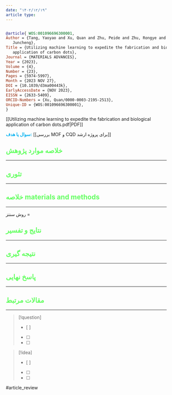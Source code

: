 ```yaml
---
date: "۱۴۰۲/۱۲/۱۹"
article type:
---
```


```bibtex

@article{ WOS:001096696300001,
Author = {Tang, Yaoyao and Xu, Quan and Zhu, Peide and Zhu, Rongye and Wang,
   Juncheng},
Title = {Utilizing machine learning to expedite the fabrication and biological
   application of carbon dots},
Journal = {MATERIALS ADVANCES},
Year = {2023},
Volume = {4},
Number = {23},
Pages = {5974-5997},
Month = {2023 NOV 27},
DOI = {10.1039/d3ma00443k},
EarlyAccessDate = {NOV 2023},
EISSN = {2633-5409},
ORCID-Numbers = {Xu, Quan/0000-0003-2195-2513},
Unique-ID = {WOS:001096696300001},
}

```

[[Utilizing machine learning to expedite the fabrication and biological application of carbon dots.pdf|PDF]]

**<span style="color:#00b0f0">سوال یا هدف:</span>**
[[بررسی MOF و CQD برای پروژه ارشد]]


## <span style="color:#64ff61">خلاصه موارد پژوهش</span>
---

## <span style="color:#64ff61">تئوری</span>
---



## <span style="color:#64ff61">خلاصه materials and methods</span>
---

روش سنتز = 



## <span style="color:#64ff61"> نتایج و تفسیر</span>
---



## <span style="color:#64ff61">نتیجه گیری</span>
---



## <span style="color:#64ff61">پاسخ نهایی</span>
---




## <span style="color:#64ff61">مقالات مرتبط</span>
---





> [!question] 
>- [ ] 
>- [ ]  
>- [ ] 


> [!idea] 
> - [ ] 
>- [ ] 
>- [ ] 



#article_review
